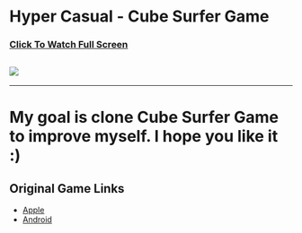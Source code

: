 # Hyper Casual - Cube Surfer Game
### [Click To Watch Full Screen](https://vimeo.com/573729987)
![](https://videoapi-muybridge.vimeocdn.com/animated-thumbnails/image/be7a664f-f9dc-4f92-9d63-96a11ebf42e2.gif?ClientID=vimeo-core-prod&Date=1626036894&Signature=17f5e6ad3ae6b5f45e7ed9762639a90b5a957e22)
---
---
# My goal is clone Cube Surfer Game to improve myself. I hope you like it :)
## Original Game Links
- [Apple](https://apps.apple.com/tr/app/cube-surfer/id1499118002)
- [Android](https://play.google.com/store/apps/details?id=com.Atinon.PassOver&hl=tr&gl=US)
